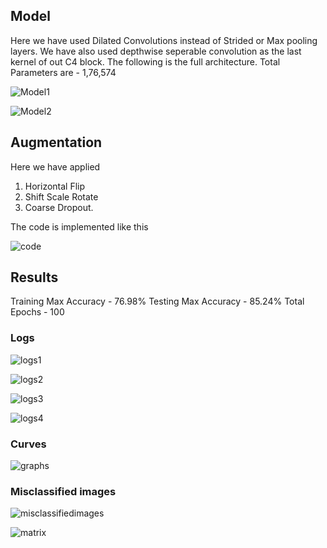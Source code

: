 ## Model

Here we have used Dilated Convolutions instead of Strided or Max pooling layers. 
We have also used depthwise seperable convolution as the last kernel of out C4 block.
The following is the full architecture. 
Total Parameters are - 1,76,574

![Model1](https://github.com/KillerStrike17/85-Cifar-10-using-depthwise-seperable-and-dilated-kernels/raw/main/Assets/Model1.PNG)

![Model2](https://github.com/KillerStrike17/85-Cifar-10-using-depthwise-seperable-and-dilated-kernels/raw/main/Assets/Model2.PNG)


## Augmentation

Here we have applied
1. Horizontal Flip
2. Shift Scale Rotate
3. Coarse Dropout. 

The code is implemented like this

![code](https://github.com/KillerStrike17/85-Cifar-10-using-depthwise-seperable-and-dilated-kernels/raw/main/Assets/code.PNG)

## Results

Training Max Accuracy - 76.98%
Testing Max Accuracy - 85.24%
Total Epochs - 100

### Logs

![logs1](https://github.com/KillerStrike17/85-Cifar-10-using-depthwise-seperable-and-dilated-kernels/raw/main/Assets/logs1.PNG)

![logs2](https://github.com/KillerStrike17/85-Cifar-10-using-depthwise-seperable-and-dilated-kernels/raw/main/Assets/logs2.PNG)

![logs3](https://github.com/KillerStrike17/85-Cifar-10-using-depthwise-seperable-and-dilated-kernels/raw/main/Assets/logs3.PNG)

![logs4](https://github.com/KillerStrike17/85-Cifar-10-using-depthwise-seperable-and-dilated-kernels/raw/main/Assets/logs4.PNG)


### Curves

![graphs](https://github.com/KillerStrike17/85-Cifar-10-using-depthwise-seperable-and-dilated-kernels/raw/main/Assets/graphs.png)

### Misclassified images

![misclassifiedimages](https://github.com/KillerStrike17/85-Cifar-10-using-depthwise-seperable-and-dilated-kernels/raw/main/Assets/misclassified%20images.png)

![matrix](https://github.com/KillerStrike17/85-Cifar-10-using-depthwise-seperable-and-dilated-kernels/raw/main/Assets/matrix.png)

